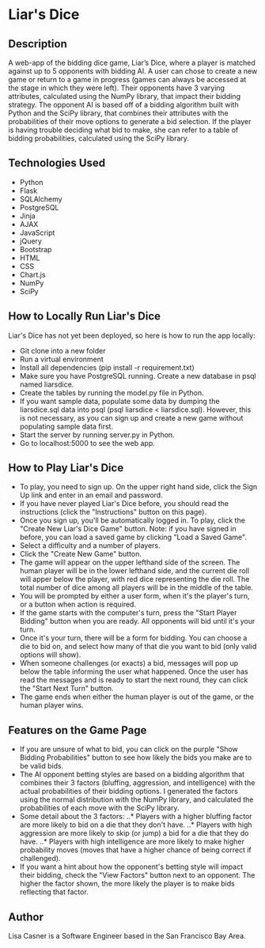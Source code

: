 # Liar's Dice

## Description

A web-app of the bidding dice game, Liar’s Dice, where a player is matched against up to 5 opponents with bidding AI. A user can chose to create a new game or return to a game in progress (games can always be accessed at the stage in which they were left). Their opponents have 3 varying attributes, calculated using the NumPy library, that impact their bidding strategy. The opponent AI is based off of a bidding algorithm built with Python and the SciPy library, that combines their attributes with the probabilities of their move options to generate a bid selection. If the player is having trouble deciding what bid to make, she can refer to a table of bidding probabilities, calculated using the SciPy library.

## Technologies Used

* Python
* Flask
* SQLAlchemy
* PostgreSQL
* Jinja
* AJAX
* JavaScript
* jQuery
* Bootstrap
* HTML 
* CSS 
* Chart.js
* NumPy
* SciPy

## How to Locally Run Liar's Dice
Liar's Dice has not yet been deployed, so here is how to run the app locally:

* Git clone into a new folder
* Run a virtual environment
* Install all dependencies (pip install -r requirement.txt)
* Make sure you have PostgreSQL running. Create a new database in psql named liarsdice.
* Create the tables by running the model.py file in Python.
* If you want sample data, populate some data by dumping the liarsdice.sql data into psql (psql liarsdice < liarsdice.sql). However, this is not necessary, as you can sign up and create a new game without populating sample data first.
* Start the server by running server.py in Python.
* Go to localhost:5000 to see the web app.

## How to Play Liar's Dice
* To play, you need to sign up. On the upper right hand side, click the Sign Up link and enter in an email and password.
* If you have never played Liar's Dice before, you should read the instructions (click the "Instructions" button on this page).
* Once you sign up, you'll be automatically logged in. To play, click the "Create New Liar's Dice Game" button. Note: if you have signed in before, you can load a saved game by clicking "Load a Saved Game".
* Select a difficulty and a number of players.
* Click the "Create New Game" button.
* The game will appear on the upper lefthand side of the screen. The human player will be in the lower lefthand side, and the current die roll will apper below the player, with red dice representing the die roll. The total number of dice among all players will be in the middle of the table.
* You will be prompted by either a user form, when it's the player's turn, or a button when action is required.
* If the game starts with the computer's turn, press the "Start Player Bidding" button when you are ready. All opponents will bid until it's your turn.
* Once it's your turn, there will be a form for bidding. You can choose a die to bid on, and select how many of that die you want to bid (only valid options will show).
* When someone challenges (or exacts) a bid, messages will pop up below the table informing the user what happened. Once the user has read the messages and is ready to start the next round, they can click the "Start Next Turn" button.
* The game ends when either the human player is out of the game, or the human player wins.

## Features on the Game Page
* If you are unsure of what to bid, you can click on the purple "Show Bidding Probabilities" button to see how likely the bids you make are to be valid bids.
* The AI opponent betting styles are based on a bidding algorithm that combines their 3 factors (bluffing, aggression, and intelligence) with the actual probabilities of their bidding options. I generated the factors using the normal distribution with the NumPy library, and calculated the probabilities of each move with the SciPy library.
* Some detail about the 3 factors:
..* Players with a higher bluffing factor are more likely to bid on a die that they don't have.
..* Players with high aggression are more likely to skip (or jump) a bid for a die that they do have.
..* Players with high intelligence are more likely to make higher probability moves (moves that have a higher chance of being correct if challenged).
* If you want a hint about how the opponent's betting style will impact their bidding, check the "View Factors" button next to an opponent. The higher the factor shown, the more likely the player is to make bids reflecting that factor.

## Author
Lisa Casner is a Software Engineer based in the San Francisco Bay Area.
